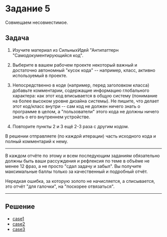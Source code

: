 # Задание 5

Совмещаем несовместимое.

## Задача

1. Изучите материал из СильныхИдей "Антипаттерн "Самодокументирующийся код".

2. Выберите в вашем рабочем проекте некоторый важный и достаточно автономный "кусок кода" -- например, класс, активно
   используемый в проекте.

3. Непосредственно в коде (например, перед заголовком класса) добавьте комментарии, содержащие информацию глобального
   характера:
   как этот код вписывается в общую систему (понимание на более высоком уровне дизайна системы).
   Не пишите, что делает этот код/класс внутри -- сам код не должен ничего знать о программе в целом, а "пользователи"
   этого кода не должны ничего знать о его внутреннем устройстве.

4. Повторите пункты 2 и 3 ещё 2-3 раза с другим кодом.

В решении отправляете (по каждой итерации) часть исходного кода и полный комментарий к нему.

---

В каждом отчёте по этому и всем последующим заданиям обязательно должны быть ваши рассуждения и рефлексия по теме в
объёме не менее 12 фраз, а не просто "сдал задачу и забыл".
Вы получите максимальные баллы только за качественный и подробный отчёт.

Нередкая ошибка, за которую золото не начисляется, а списывается, это отчёт "для галочки", на "поскорее отвязаться".

---

## Решение

- [case1](case1/src/main/java/ru/skubatko/dev/skillsmart/hard/work/task05/case1/SellCarService.java)
- [case2](case2/src/main/java/ru/skubatko/dev/skillsmart/hard/work/task05/case2/VehicleModelService.java)
- [case3](case3/src/main/java/ru/skubatko/dev/skillsmart/hard/work/task05/case3/DefaultNotificationContentProvider.java)

